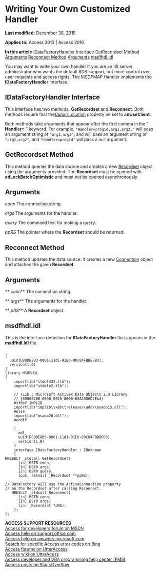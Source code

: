 
# Writing Your Own Customized Handler

 **Last modified:** December 30, 2015

**Applies to:** Access 2013 | Access 2016

 **In this article**
[IDataFactoryHandler Interface](#sectionSection0)
[GetRecordset Method](#sectionSection1)
[Arguments](#sectionSection2)
[Reconnect Method](#sectionSection3)
[Arguments](#sectionSection4)
[msdfhdl.idl](#sectionSection5)


You may want to write your own handler if you are an IIS server administrator who wants the default RDS support, but more control over user requests and access rights.
The MSDFMAP.Handler implements the  **IDataFactoryHandler** interface.

## IDataFactoryHandler Interface
<a name="sectionSection0"> </a>

This interface has two methods,  **GetRecordset** and **Reconnect**. Both methods require that the[CursorLocation](http://msdn.microsoft.com/library/8A048BD4-AE25-A555-1C07-14364B7E6560%28Office.15%29.aspx) property be set to **adUseClient**.

Both methods take arguments that appear after the first comma in the " **Handler=** " keyword. For example, `"Handler=progid,arg1,arg2;"` will pass an argument string of `"arg1,arg2"`, and will pass an argument string of  `"arg1,arg2"`, and  `"Handler=progid"` will pass a null argument.


## GetRecordset Method
<a name="sectionSection1"> </a>

This method queries the data source and creates a new [Recordset](http://msdn.microsoft.com/library/0F963BF8-F066-DC8A-B754-F427DE712DF1%28Office.15%29.aspx) object using the arguments provided. The **Recordset** must be opened with **adLockBatchOptimistic** and must not be opened asynchronously.


## Arguments
<a name="sectionSection2"> </a>

 _conn_ The connection string.

 _args_ The arguments for the handler.

 _query_ The command text for making a query.

 _ppRS_ The pointer where the **Recordset** should be returned.


## Reconnect Method
<a name="sectionSection3"> </a>

This method updates the data source. It creates a new [Connection](http://msdn.microsoft.com/library/C16023AA-0321-2513-EE71-255D6FFBA03D%28Office.15%29.aspx) object and attaches the given **Recordset**.


## Arguments
<a name="sectionSection4"> </a>

 ** _conn_** The connection string.

 ** _args_** The arguments for the handler.

 ** _pRS_** A **Recordset** object.


## msdfhdl.idl
<a name="sectionSection5"> </a>

This is the interface definition for  **IDataFactoryHandler** that appears in the **msdfhdl.idl** file.


```
 
[ 
  uuid(D80DE8B3-0001-11d1-91E6-00C04FBBBFB3), 
  version(1.0) 
] 
library MSDFHDL 
{ 
    importlib("stdole32.tlb"); 
    importlib("stdole2.tlb"); 
 
    // TLib : Microsoft ActiveX Data Objects 2.0 Library 
    // {00000200-0000-0010-8000-00AA006D2EA4} 
    #ifdef IMPLIB 
    importlib("implib\\x86\\release\\ado\\msado15.dll"); 
    #else 
    importlib("msado20.dll"); 
    #endif 
 
    [ 
      odl, 
      uuid(D80DE8B5-0001-11d1-91E6-00C04FBBBFB3), 
      version(1.0) 
    ] 
    interface IDataFactoryHandler : IUnknown 
    { 
HRESULT _stdcall GetRecordset( 
      [in] BSTR conn, 
      [in] BSTR args, 
      [in] BSTR query, 
      [out, retval] _Recordset **ppRS); 
 
// DataFactory will use the ActiveConnection property 
// on the Recordset after calling Reconnect. 
   HRESULT _stdcall Reconnect( 
      [in] BSTR conn, 
      [in] BSTR args, 
      [in] _Recordset *pRS); 
    }; 
}; 

```

 **ACCESS SUPPORT RESOURCES**<br>
[Access for developers forum on MSDN](https://social.msdn.microsoft.com/Forums/office/en-US/home?forum=accessdev)<br>
[Access help on support.office.com](https://support.office.com/search/results?query=Access)<br>
[Access help on answers.microsoft.com](http://answers.microsoft.com/en-us/office/forum/access?page=1&;tab=question&;status=all&;auth=1)<br>
[Search for specific Access error codes on Bing](http://www.bing.com/)<br>
[Access forums on UtterAccess](http://www.utteraccess.com/forum/index.php?act=idx)<br>
[Access wiki on UtterAcess](http://www.utteraccess.com/forum/index.php?act=idx)<br>
[Access developer and VBA programming help center (FMS)](http://www.fmsinc.com/MicrosoftAccess/developer/)<br>
[Access posts on StackOverflow](http://stackoverflow.com/questions/tagged/ms-access)
